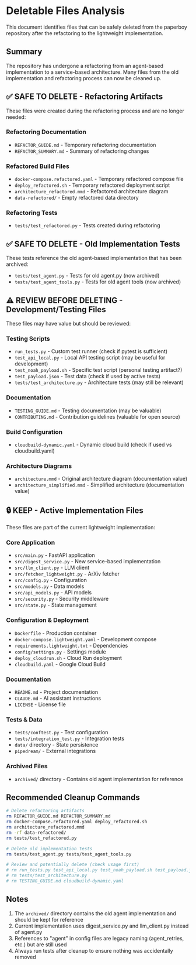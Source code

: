 # Deletable Files Analysis

This document identifies files that can be safely deleted from the paperboy repository after the refactoring to the lightweight implementation.

## Summary

The repository has undergone a refactoring from an agent-based implementation to a service-based architecture. Many files from the old implementation and refactoring process can now be cleaned up.

## ✅ SAFE TO DELETE - Refactoring Artifacts

These files were created during the refactoring process and are no longer needed:

### Refactoring Documentation
- `REFACTOR_GUIDE.md` - Temporary refactoring documentation
- `REFACTOR_SUMMARY.md` - Summary of refactoring changes

### Refactored Build Files  
- `docker-compose.refactored.yaml` - Temporary refactored compose file
- `deploy_refactored.sh` - Temporary refactored deployment script
- `architecture_refactored.mmd` - Refactored architecture diagram
- `data-refactored/` - Empty refactored data directory

### Refactoring Tests
- `tests/test_refactored.py` - Tests created during refactoring

## ✅ SAFE TO DELETE - Old Implementation Tests

These tests reference the old agent-based implementation that has been archived:

- `tests/test_agent.py` - Tests for old agent.py (now archived)
- `tests/test_agent_tools.py` - Tests for old agent tools (now archived)

## ⚠️ REVIEW BEFORE DELETING - Development/Testing Files

These files may have value but should be reviewed:

### Testing Scripts
- `run_tests.py` - Custom test runner (check if pytest is sufficient)
- `test_api_local.py` - Local API testing script (may be useful for development)
- `test_noah_payload.sh` - Specific test script (personal testing artifact?)
- `test_payload.json` - Test data (check if used by active tests)
- `tests/test_architecture.py` - Architecture tests (may still be relevant)

### Documentation
- `TESTING_GUIDE.md` - Testing documentation (may be valuable)
- `CONTRIBUTING.md` - Contribution guidelines (valuable for open source)

### Build Configuration
- `cloudbuild-dynamic.yaml` - Dynamic cloud build (check if used vs cloudbuild.yaml)

### Architecture Diagrams
- `architecture.mmd` - Original architecture diagram (documentation value)
- `architecture_simplified.mmd` - Simplified architecture (documentation value)

## 🔒 KEEP - Active Implementation Files

These files are part of the current lightweight implementation:

### Core Application
- `src/main.py` - FastAPI application
- `src/digest_service.py` - New service-based implementation
- `src/llm_client.py` - LLM client
- `src/fetcher_lightweight.py` - ArXiv fetcher
- `src/config.py` - Configuration
- `src/models.py` - Data models
- `src/api_models.py` - API models
- `src/security.py` - Security middleware
- `src/state.py` - State management

### Configuration & Deployment
- `Dockerfile` - Production container
- `docker-compose.lightweight.yaml` - Development compose
- `requirements.lightweight.txt` - Dependencies
- `config/settings.py` - Settings module
- `deploy_cloudrun.sh` - Cloud Run deployment
- `cloudbuild.yaml` - Google Cloud Build

### Documentation
- `README.md` - Project documentation
- `CLAUDE.md` - AI assistant instructions
- `LICENSE` - License file

### Tests & Data
- `tests/conftest.py` - Test configuration
- `tests/integration_test.py` - Integration tests
- `data/` directory - State persistence
- `pipedream/` - External integrations

### Archived Files
- `archived/` directory - Contains old agent implementation for reference

## Recommended Cleanup Commands

```bash
# Delete refactoring artifacts
rm REFACTOR_GUIDE.md REFACTOR_SUMMARY.md
rm docker-compose.refactored.yaml deploy_refactored.sh
rm architecture_refactored.mmd
rm -rf data-refactored/
rm tests/test_refactored.py

# Delete old implementation tests
rm tests/test_agent.py tests/test_agent_tools.py

# Review and potentially delete (check usage first)
# rm run_tests.py test_api_local.py test_noah_payload.sh test_payload.json
# rm tests/test_architecture.py
# rm TESTING_GUIDE.md cloudbuild-dynamic.yaml
```

## Notes

1. The `archived/` directory contains the old agent implementation and should be kept for reference
2. Current implementation uses digest_service.py and llm_client.py instead of agent.py
3. References to "agent" in config files are legacy naming (agent_retries, etc.) but are still used
4. Always run tests after cleanup to ensure nothing was accidentally removed